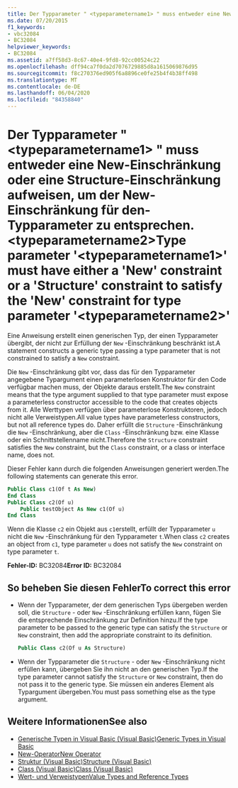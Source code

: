 ```yaml
---
title: Der Typparameter " <typeparametername1> " muss entweder eine New-Einschränkung oder eine Structure-Einschränkung aufweisen, um der New-Einschränkung für den-Typparameter zu entsprechen. <typeparametername2>
ms.date: 07/20/2015
f1_keywords:
- vbc32084
- BC32084
helpviewer_keywords:
- BC32084
ms.assetid: a7ff58d3-8c67-40e4-9fd8-92cc00524c22
ms.openlocfilehash: dff94ca7f0da2d7076729885d8a1615069876d95
ms.sourcegitcommit: f8c270376ed905f6a8896ce0fe25b4f4b38ff498
ms.translationtype: MT
ms.contentlocale: de-DE
ms.lasthandoff: 06/04/2020
ms.locfileid: "84358840"
---
```

# <a name="type-parameter-typeparametername1-must-have-either-a-new-constraint-or-a-structure-constraint-to-satisfy-the-new-constraint-for-type-parameter-typeparametername2"></a><span data-ttu-id="9ecc5-102">Der Typparameter " \<typeparametername1> " muss entweder eine New-Einschränkung oder eine Structure-Einschränkung aufweisen, um der New-Einschränkung für den-Typparameter zu entsprechen. \<typeparametername2></span><span class="sxs-lookup"><span data-stu-id="9ecc5-102">Type parameter '\<typeparametername1>' must have either a 'New' constraint or a 'Structure' constraint to satisfy the 'New' constraint for type parameter '\<typeparametername2>'</span></span>

<span data-ttu-id="9ecc5-103">Eine Anweisung erstellt einen generischen Typ, der einen Typparameter übergibt, der nicht zur Erfüllung der `New` -Einschränkung beschränkt ist.</span><span class="sxs-lookup"><span data-stu-id="9ecc5-103">A statement constructs a generic type passing a type parameter that is not constrained to satisfy a `New` constraint.</span></span>

<span data-ttu-id="9ecc5-104">Die `New` -Einschränkung gibt vor, dass das für den Typparameter angegebene Typargument einen parameterlosen Konstruktor für den Code verfügbar machen muss, der Objekte daraus erstellt.</span><span class="sxs-lookup"><span data-stu-id="9ecc5-104">The `New` constraint means that the type argument supplied to that type parameter must expose a parameterless constructor accessible to the code that creates objects from it.</span></span> <span data-ttu-id="9ecc5-105">Alle Werttypen verfügen über parameterlose Konstruktoren, jedoch nicht alle Verweistypen.</span><span class="sxs-lookup"><span data-stu-id="9ecc5-105">All value types have parameterless constructors, but not all reference types do.</span></span> <span data-ttu-id="9ecc5-106">Daher erfüllt die `Structure` -Einschränkung die `New` -Einschränkung, aber die `Class` -Einschränkung bzw. eine Klasse oder ein Schnittstellenname nicht.</span><span class="sxs-lookup"><span data-stu-id="9ecc5-106">Therefore the `Structure` constraint satisfies the `New` constraint, but the `Class` constraint, or a class or interface name, does not.</span></span>

<span data-ttu-id="9ecc5-107">Dieser Fehler kann durch die folgenden Anweisungen generiert werden.</span><span class="sxs-lookup"><span data-stu-id="9ecc5-107">The following statements can generate this error.</span></span>

```vb
Public Class c1(Of t As New)
End Class
Public Class c2(Of u)
    Public testObject As New c1(Of u)
End Class
```

<span data-ttu-id="9ecc5-108">Wenn die Klasse `c2` ein Objekt aus `c1`erstellt, erfüllt der Typparameter `u` nicht die `New` -Einschränkung für den Typparameter `t`.</span><span class="sxs-lookup"><span data-stu-id="9ecc5-108">When class `c2` creates an object from `c1`, type parameter `u` does not satisfy the `New` constraint on type parameter `t`.</span></span>

<span data-ttu-id="9ecc5-109">**Fehler-ID:** BC32084</span><span class="sxs-lookup"><span data-stu-id="9ecc5-109">**Error ID:** BC32084</span></span>

## <a name="to-correct-this-error"></a><span data-ttu-id="9ecc5-110">So beheben Sie diesen Fehler</span><span class="sxs-lookup"><span data-stu-id="9ecc5-110">To correct this error</span></span>

- <span data-ttu-id="9ecc5-111">Wenn der Typparameter, der dem generischen Typs übergeben werden soll, die `Structure` - oder `New` -Einschränkung erfüllen kann, fügen Sie die entsprechende Einschränkung zur Definition hinzu.</span><span class="sxs-lookup"><span data-stu-id="9ecc5-111">If the type parameter to be passed to the generic type can satisfy the `Structure` or `New` constraint, then add the appropriate constraint to its definition.</span></span>

  ```vb
  Public Class c2(Of u As Structure)
  ```

- <span data-ttu-id="9ecc5-112">Wenn der Typparameter die `Structure` - oder `New` -Einschränkung nicht erfüllen kann, übergeben Sie ihn nicht an den generischen Typ.</span><span class="sxs-lookup"><span data-stu-id="9ecc5-112">If the type parameter cannot satisfy the `Structure` or `New` constraint, then do not pass it to the generic type.</span></span> <span data-ttu-id="9ecc5-113">Sie müssen ein anderes Element als Typargument übergeben.</span><span class="sxs-lookup"><span data-stu-id="9ecc5-113">You must pass something else as the type argument.</span></span>

## <a name="see-also"></a><span data-ttu-id="9ecc5-114">Weitere Informationen</span><span class="sxs-lookup"><span data-stu-id="9ecc5-114">See also</span></span>

- [<span data-ttu-id="9ecc5-115">Generische Typen in Visual Basic (Visual Basic)</span><span class="sxs-lookup"><span data-stu-id="9ecc5-115">Generic Types in Visual Basic</span></span>](../programming-guide/language-features/data-types/generic-types.md)
- [<span data-ttu-id="9ecc5-116">New-Operator</span><span class="sxs-lookup"><span data-stu-id="9ecc5-116">New Operator</span></span>](../language-reference/operators/new-operator.md)
- [<span data-ttu-id="9ecc5-117">Struktur (Visual Basic)</span><span class="sxs-lookup"><span data-stu-id="9ecc5-117">Structure (Visual Basic)</span></span>](../language-reference/statements/structure-statement.md)
- [<span data-ttu-id="9ecc5-118">Class (Visual Basic)</span><span class="sxs-lookup"><span data-stu-id="9ecc5-118">Class (Visual Basic)</span></span>](../language-reference/statements/class-statement.md)
- [<span data-ttu-id="9ecc5-119">Wert- und Verweistypen</span><span class="sxs-lookup"><span data-stu-id="9ecc5-119">Value Types and Reference Types</span></span>](../programming-guide/language-features/data-types/value-types-and-reference-types.md)
